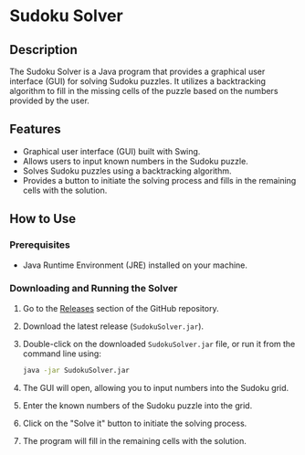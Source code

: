 # Sudoku Solver

## Description

The Sudoku Solver is a Java program that provides a graphical user interface (GUI) for solving Sudoku puzzles. It utilizes a backtracking algorithm to fill in the missing cells of the puzzle based on the numbers provided by the user.

## Features

- Graphical user interface (GUI) built with Swing.
- Allows users to input known numbers in the Sudoku puzzle.
- Solves Sudoku puzzles using a backtracking algorithm.
- Provides a button to initiate the solving process and fills in the remaining cells with the solution.

## How to Use

### Prerequisites

- Java Runtime Environment (JRE) installed on your machine.

### Downloading and Running the Solver

1. Go to the [Releases](https://github.com/a-giorgi/SudokuSolver/releases) section of the GitHub repository.

2. Download the latest release (`SudokuSolver.jar`).

3. Double-click on the downloaded `SudokuSolver.jar` file, or run it from the command line using:

    ```bash
    java -jar SudokuSolver.jar
    ```

4. The GUI will open, allowing you to input numbers into the Sudoku grid.

5. Enter the known numbers of the Sudoku puzzle into the grid.

6. Click on the "Solve it" button to initiate the solving process.

7. The program will fill in the remaining cells with the solution.

